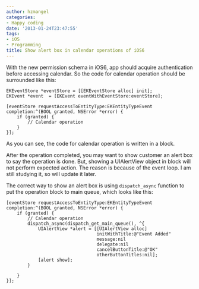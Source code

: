 ```yaml
---
author: hzmangel
categories:
- Happy coding
date: '2013-01-24T23:47:55'
tags:
- iOS
- Programming
title: Show alert box in calendar operations of iOS6
---
```

With the new permission schema in iOS6, app should acquire authentication
before accessing calendar. So the code for calendar operation should be
surrounded like this:

    
    
    EKEventStore *eventStore = [[EKEventStore alloc] init];
    EKEvent *event  = [EKEvent eventWithEventStore:eventStore];
    
    [eventStore requestAccessToEntityType:EKEntityTypeEvent completion:^(BOOL granted, NSError *error) {
        if (granted) {
            // Calendar operation
        }
    }];
    

As you can see, the code for calendar operation is written in a block.

After the operation completed, you may want to show customer an alert box to
say the operation is done. But, showing a UIAlertView object in block will not
perform expected action. The reason is because of the event loop. I am still
studying it, so will update it later.

The correct way to show an alert box is using `dispatch_async` function to put
the operation block to main queue, which looks like this:

    
    
    [eventStore requestAccessToEntityType:EKEntityTypeEvent completion:^(BOOL granted, NSError *error) {
        if (granted) {
            // Calendar operation
            dispatch_async(dispatch_get_main_queue(), ^{
                UIAlertView *alert = [[UIAlertView alloc]
                                      initWithTitle:@"Event Added"
                                      message:nil
                                      delegate:nil
                                      cancelButtonTitle:@"OK"
                                      otherButtonTitles:nil];
                [alert show];
            }
    
        }
    }];
